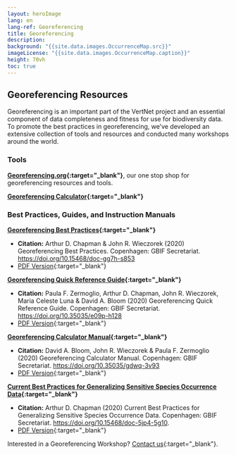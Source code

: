```yaml
--- 
layout: heroImage
lang: en
lang-ref: Georeferencing
title: Georeferencing 
description: 
background: "{{site.data.images.OccurrenceMap.src}}"
imageLicense: "{{site.data.images.OccurrenceMap.caption}}"
height: 70vh
toc: true
---
```


## Georeferencing Resources
Georeferencing is an important part of the VertNet project and an essential component of data completeness and fitness for use for biodiversity data. To promote the best practices in georeferencing, we’ve developed an extensive collection of tools and resources and conducted many workshops around the world.

### Tools
**[Georeferencing.org](https://georeferencing.org/){:target="_blank"}**, our one stop shop for georeferencing resources and tools.

**[Georeferencing Calculator](https://georeferencing.org/georefcalculator/gc.html){:target="_blank"}**

### Best Practices, Guides, and Instruction Manuals
**[Georeferencing Best Practices](https://docs.gbif.org/georeferencing-best-practices/1.0/en/){:target="_blank"}**
  - **Citation:** Arthur D. Chapman & John R. Wieczorek (2020) Georeferencing Best Practices. Copenhagen: GBIF Secretariat. https://doi.org/10.15468/doc-gg7h-s853
  - [PDF Version](https://docs.gbif.org/georeferencing-best-practices/1.0/en/georeferencing-best-practices.en.pdf){:target="_blank"}

**[Georeferencing Quick Reference Guide](https://docs.gbif.org/georeferencing-quick-reference-guide/1.0/en/){:target="_blank"}**
  - **Citation:** Paula F. Zermoglio, Arthur D. Chapman, John R. Wieczorek, Maria Celeste Luna & David A. Bloom (2020) Georeferencing Quick Reference Guide. Copenhagen: GBIF Secretariat. https://doi.org/10.35035/e09p-h128
  - [PDF Version](https://docs.gbif.org/georeferencing-quick-reference-guide/1.0/en/georeferencing-quick-reference-guide.en.pdf){:target="_blank"}

**[Georeferencing Calculator Manual](https://docs.gbif.org/georeferencing-calculator-manual/1.0/en/){:target="_blank"}**
  - **Citation:** David A. Bloom, John R. Wieczorek & Paula F. Zermoglio (2020) Georeferencing Calculator Manual. Copenhagen: GBIF Secretariat. https://doi.org/10.35035/gdwq-3v93
  - [PDF Version](https://docs.gbif.org/georeferencing-calculator-manual/1.0/en/georeferencing-calculator-manual.en.pdf){:target="_blank"}

**[Current Best Practices for Generalizing Sensitive Species Occurrence Data](https://docs.gbif.org/sensitive-species-best-practices/master/en/){:target="_blank"}**
  - **Citation:** Arthur D. Chapman (2020) Current Best Practices for Generalizing Sensitive Species Occurrence Data. Copenhagen: GBIF Secretariat. https://doi.org/10.15468/doc-5jp4-5g10.
  - [PDF Version](https://docs.gbif.org/sensitive-species-best-practices/master/en/current-best-practices-for-generalizing-sensitive-species-occurrence-data.en.pdf){:target="_blank"}

Interested in a Georeferencing Workshop? [Contact us](https://forms.gle/yCXVSCH8Y3HAMerR7){:target="_blank"}.
